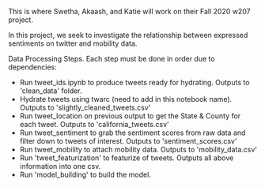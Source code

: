This is where Swetha, Akaash, and Katie will work on their Fall 2020 w207 project. 

In this project, we seek to investigate the relationship between expressed sentiments on twitter and mobility data.

Data Processing Steps. Each step must be done in order due to dependencies:

- Run tweet_ids.ipynb to produce tweets ready for hydrating. Outputs to 'clean_data' folder.
- Hydrate tweets using twarc (need to add in this notebook name). Outputs to 'slightly_cleaned_tweets.csv'
- Run tweet_location on previous output to get the State & County for each tweet. Outputs to 'california_tweets.csv'
- Run tweet_sentiment to grab the sentiment scores from raw data and filter down to tweets of interest. Outputs to 'sentiment_scores.csv'
- Run tweet_mobility to attach mobility data. Outputs to 'mobility_data.csv'
- Run 'tweet_featurization' to featurize of tweets. Outputs all above information into one csv.
- Run 'model_building' to build the model.

